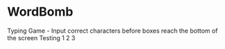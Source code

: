 # WordBomb
Typing Game - Input correct characters before boxes reach the bottom of the screen
Testing 1 2 3 

